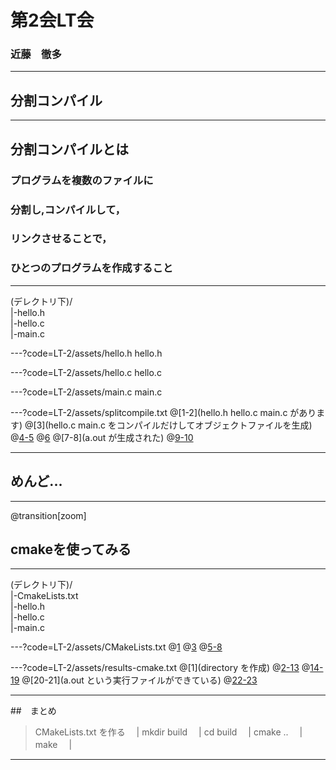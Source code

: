 # 第2会LT会
### 近藤　徹多

---

## 分割コンパイル

---
## 分割コンパイルとは <br>
### プログラムを複数のファイルに<br>
### 分割し,コンパイルして， <br>
### リンクさせることで，<br>
### ひとつのプログラムを作成すること <br>

---
 
(デレクトリ下)/ <br>
|-hello.h <br>
|-hello.c <br>
|-main.c

---?code=LT-2/assets/hello.h
hello.h

---?code=LT-2/assets/hello.c
hello.c

---?code=LT-2/assets/main.c
main.c

---?code=LT-2/assets/splitcompile.txt
@[1-2](hello.h hello.c main.c があります)
@[3](hello.c main.c をコンパイルだけしてオブジェクトファイルを生成)
@[4-5](オブジェクトファイルが生成された)
@[6](オブジェクトファイルをリンクして,a.outを生成)
@[7-8](a.out が生成された)
@[9-10](ちゃんと実行できます)

---

## めんど...

---
@transition[zoom]
## cmakeを使ってみる

---

(デレクトリ下)/ <br>
|-CmakeLists.txt <br>
|-hello.h <br>
|-hello.c <br>
|-main.c

---?code=LT-2/assets/CMakeLists.txt
@[1](cmakeのバージョン指定)
@[3](プロジェクト名と使用する言語を設定)
@[5-8](a.outという実行ファイルをmain.cとhello.cから作成)

---?code=LT-2/assets/results-cmake.txt
@[1](directory を作成)
@[2-13](移動してcmake)
@[14-19](make)
@[20-21](a.out という実行ファイルができている)
@[22-23](ちゃんと実行できます)

---

##　まとめ
>CMakeLists.txt を作る 　|
> mkdir build 　|
>cd build 　|
>cmake .. 　|
>make 　|

---

